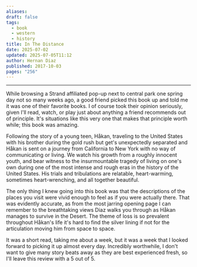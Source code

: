 ```yaml
---
aliases: 
draft: false
tags:
  - book
  - western
  - history
title: In The Distance
date: 2025-07-02
updated: 2025-07-05T11:12
author: Hernan Diaz
published: 2017-10-03
pages: "256"
---
```

---

While browsing a Strand affiliated pop-up next to central park one spring day not so many weeks ago, a good friend picked this book up and told me it was one of their favorite books. I of course took their opinion seriously, given I'll read, watch, or play just about anything a friend recommends out of principle. It's situations like this very one that makes that principle worth while; this book was amazing.

Following the story of a young teen, Håkan, traveling to the United States with his brother during the gold rush but get's unexpectedly separated and Håkan is sent on a journey from California to New York with no way of communicating or living. We watch his growth from a roughly innocent youth, and bear witness to the insurmountable tragedy of living on one's own during one of the most intense and rough eras in the history of the United States. His trials and tribulations are relatable, heart-warming, sometimes heart-wrenching, and all together beautiful.

The only thing I knew going into this book was that the descriptions of the places you visit were vivid enough to feel as if you were actually there. That was evidently accurate, as from the most jarring opening page I can remember to the breathtaking views Diaz walks you through as Håkan manages to survive in the Desert. The theme of loss is so prevalent throughout Håkan's life it's hard to find the silver lining if not for the articulation moving him from space to space.

It was a short read, taking me about a week, but it was a week that I looked forward to picking it up almost every day. Incredibly worthwhile, I don't want to give many story beats away as they are best experienced fresh, so I'll leave this review with a 5 out of 5.